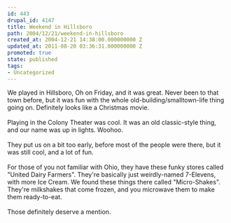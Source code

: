```yaml
---
id: 443
drupal_id: 4147
title: Weekend in Hillsboro
path: 2004/12/21/weekend-in-hillsboro
created_at: 2004-12-21 14:38:00.000000000 Z
updated_at: 2011-08-20 03:36:31.000000000 Z
promoted: true
state: published
tags:
- Uncategorized
---
```

We played in Hillsboro, Oh on Friday, and it was great. Never been to that town before, but it was fun with the whole old-building/smalltown-life thing going on. Definitely looks like a Christmas movie.
<br />
<br />Playing in the Colony Theater was cool. It was an old classic-style thing, and our name was up in lights. Woohoo.
<br />
<br />They put us on a bit too early, before most of the people were there, but it was still cool, and a lot of fun.
<br />
<br />For those of you not familiar with Ohio, they have these funky stores called "United Dairy Farmers". They're basically just weirdly-named 7-Elevens, with more Ice Cream. We found these things there called "Micro-Shakes". They're milkshakes that come frozen, and you microwave them to make them ready-to-eat.
<br />
<br />Those definitely deserve a mention.

